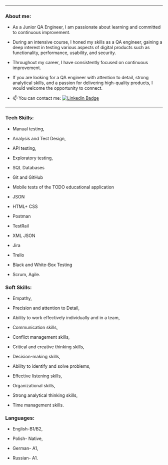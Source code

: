 <!--
**EwaRRPoland/EwaRRPoland** is a ✨ _special_ ✨ repository because its `README.md` (this file) appears on your GitHub profile.

Here are some ideas to get you started:

- 🔭 I’m currently working on ...
- 🌱 I’m currently learning ...
- 👯 I’m looking to collaborate on ...
- 🤔 I’m looking for help with ...
- 💬 Ask me about ...
- 📫 How to reach me: ...
- 😄 Pronouns: ...
- ⚡ Fun fact: ...
-->
---

### About me:

- As a Junior QA Engineer, I am passionate about learning and committed to continuous improvement.
- During an intensive course, I honed my skills as a QA engineer, gaining a deep interest in testing various aspects of digital products such as functionality, performance, usability, and security.
- Throughout my career, I have consistently focused on continuous improvement.
- If you are looking for a QA engineer with attention to detail, strong analytical skills, and a passion for delivering high-quality products, I would welcome the opportunity to connect.

- :mailbox: You can contact me:   [![Linkedin Badge](https://img.shields.io/badge/LinkedIn-blue?style=for-the-badge&logo=linkedin&logoColor=white)](https://www.linkedin.com/in/ewa-rostecka-rzonca/)

---

### Tech Skills:

- Manual testing,

- Analysis and Test Design,

- API testing,

- Exploratory testing,

- SQL Databases

- Git and GitHub

- Mobile tests of the TODO educational application

- JSON

- HTML+ CSS

- Postman

- TestRail

- XML JSON
 
- Jira

- Trello

- Black and White-Box Testing

- Scrum, Agile.

### Soft Skills:

- Empathy,
 
- Precision and attention to Detail,
 
- Ability to work effectively individually and in a team,
 
- Communication skills,
 
- Conflict management skills,
 
- Critical and creative thinking skills,
 
- Decision-making skills,
 
- Ability to identify and solve problems,
 
- Effective listening skills,
 
- Organizational skills,
 
- Strong analytical thinking skills,
 
- Time management skills.

### Languages:

- English-B1/B2,

- Polish- Native,
 
- German- A1,
 
- Russian- A1.
